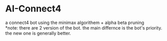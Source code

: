 # AI-Connect4
a connect4 bot using the minimax algorithem + alpha beta pruning  
*note: there are 2 version of the bot. the main differnce is the bot's priority. the new one is generally better.
